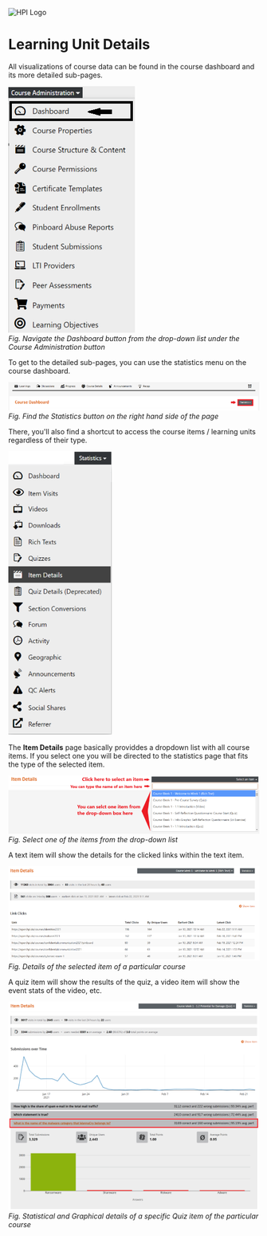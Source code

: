 ![HPI Logo](../../../img/HPI_Logo.png)

# Learning Unit Details

All visualizations of course data can be found in the course dashboard and its more detailed sub-pages.

![Dashboard](../../../img/course_admin_items/dashboard.png)  
*Fig. Navigate the Dashboard button from the drop-down list under the Course Administration button*  

To get to the detailed sub-pages, you can use the statistics menu on the course dashboard.

![Statistics](../../../img/features/analytics/dashboard/statistics.png)  
*Fig. Find the Statistics button on the right hand side of the page*

There, you'll also find a shortcut to access the course items / learning units regardless of their type.

![Item Details](../../../img/features/analytics/dashboard/item_details.png)  

The **Item Details** page basically providdes a dropdown list with all course items. If you select one you will be directed to the statistics page that fits the type of the selected item.

![Item Details 1](../../../img/features/analytics/dashboard/item_details_1.png)  
*Fig. Select one of the items from the drop-down list*  

A text item will show the details for the clicked links within the text item.

![Item Details 2](../../../img/features/analytics/dashboard/item_details_2.png)  
*Fig. Details of the selected item of a particular course*  

A quiz item will show the results of the quiz, a video item will show the event stats of the video, etc.

![Item Details 4](../../../img/features/analytics/dashboard/item_details_4.png)  
*Fig. Statistical and Graphical details of a specific Quiz item of the particular course*  
